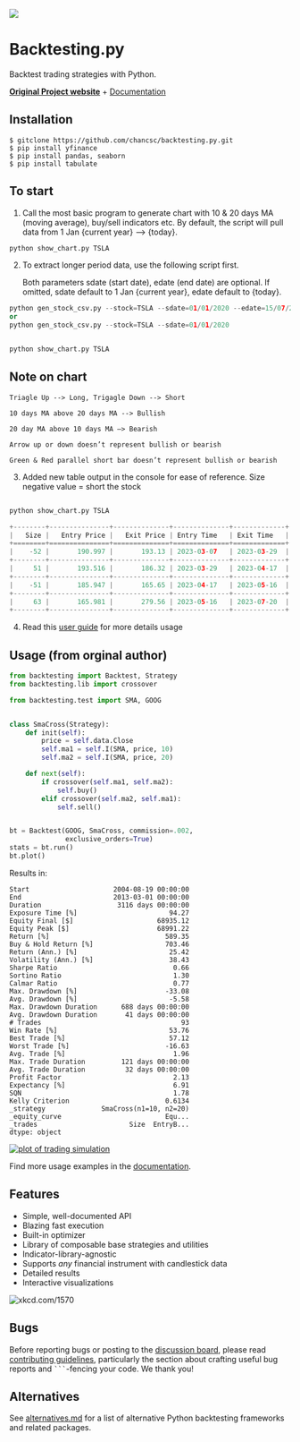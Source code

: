 [![](https://i.imgur.com/E8Kj69Y.png)](https://kernc.github.io/backtesting.py/)

Backtesting.py
==============

Backtest trading strategies with Python.

[**Original Project website**](https://kernc.github.io/backtesting.py) + [Documentation]

[Documentation]: https://kernc.github.io/backtesting.py/doc/backtesting/


Installation
------------

    $ gitclone https://github.com/chancsc/backtesting.py.git
    $ pip install yfinance
    $ pip install pandas, seaborn
    $ pip install tabulate


To start
--------
1. Call the most basic program to generate chart with 10 & 20 days MA (moving average), buy/sell indicators etc.
   By default, the script will pull data from 1 Jan {current year} --> {today}.

```python
python show_chart.py TSLA
```

2. To extract longer period data, use the following script first.
  
   Both parameters sdate (start date), edate (end date) are optional.
   If omitted, sdate default to 1 Jan {current year}, edate default to {today}.

```python
python gen_stock_csv.py --stock=TSLA --sdate=01/01/2020 --edate=15/07/2023
or
python gen_stock_csv.py --stock=TSLA --sdate=01/01/2020


python show_chart.py TSLA
```

Note on chart
-----

    Triagle Up --> Long, Trigagle Down --> Short
    
    10 days MA above 20 days MA --> Bullish
    
    20 day MA above 10 days MA —> Bearish
    
    Arrow up or down doesn’t represent bullish or bearish
    
    Green & Red parallel short bar doesn’t represent bullish or bearish

3. Added new table output in the console for ease of reference.
   Size negative value = short the stock

```python

python show_chart.py TSLA

+--------+---------------+--------------+--------------+-------------+
|   Size |   Entry Price |   Exit Price | Entry Time   | Exit Time   |
+========+===============+==============+==============+=============+
|    -52 |       190.997 |       193.13 | 2023-03-07   | 2023-03-29  |
+--------+---------------+--------------+--------------+-------------+
|     51 |       193.516 |       186.32 | 2023-03-29   | 2023-04-17  |
+--------+---------------+--------------+--------------+-------------+
|    -51 |       185.947 |       165.65 | 2023-04-17   | 2023-05-16  |
+--------+---------------+--------------+--------------+-------------+
|     63 |       165.981 |       279.56 | 2023-05-16   | 2023-07-20  |
+--------+---------------+--------------+--------------+-------------+
```


4. Read this [user guide](https://github.com/chancsc/backtesting.py/blob/master/doc/examples/Quick%20Start%20User%20Guide.ipynb) for more details usage


Usage (from orginal author)
-----
```python
from backtesting import Backtest, Strategy
from backtesting.lib import crossover

from backtesting.test import SMA, GOOG


class SmaCross(Strategy):
    def init(self):
        price = self.data.Close
        self.ma1 = self.I(SMA, price, 10)
        self.ma2 = self.I(SMA, price, 20)

    def next(self):
        if crossover(self.ma1, self.ma2):
            self.buy()
        elif crossover(self.ma2, self.ma1):
            self.sell()


bt = Backtest(GOOG, SmaCross, commission=.002,
              exclusive_orders=True)
stats = bt.run()
bt.plot()
```

Results in:

```text
Start                     2004-08-19 00:00:00
End                       2013-03-01 00:00:00
Duration                   3116 days 00:00:00
Exposure Time [%]                       94.27
Equity Final [$]                     68935.12
Equity Peak [$]                      68991.22
Return [%]                             589.35
Buy & Hold Return [%]                  703.46
Return (Ann.) [%]                       25.42
Volatility (Ann.) [%]                   38.43
Sharpe Ratio                             0.66
Sortino Ratio                            1.30
Calmar Ratio                             0.77
Max. Drawdown [%]                      -33.08
Avg. Drawdown [%]                       -5.58
Max. Drawdown Duration      688 days 00:00:00
Avg. Drawdown Duration       41 days 00:00:00
# Trades                                   93
Win Rate [%]                            53.76
Best Trade [%]                          57.12
Worst Trade [%]                        -16.63
Avg. Trade [%]                           1.96
Max. Trade Duration         121 days 00:00:00
Avg. Trade Duration          32 days 00:00:00
Profit Factor                            2.13
Expectancy [%]                           6.91
SQN                                      1.78
Kelly Criterion                        0.6134
_strategy              SmaCross(n1=10, n2=20)
_equity_curve                          Equ...
_trades                       Size  EntryB...
dtype: object
```
[![plot of trading simulation](https://i.imgur.com/xRFNHfg.png)](https://kernc.github.io/backtesting.py/#example)

Find more usage examples in the [documentation].


Features
--------
* Simple, well-documented API
* Blazing fast execution
* Built-in optimizer
* Library of composable base strategies and utilities
* Indicator-library-agnostic
* Supports _any_ financial instrument with candlestick data
* Detailed results
* Interactive visualizations

![xkcd.com/1570](https://imgs.xkcd.com/comics/engineer_syllogism.png)


Bugs
----
Before reporting bugs or posting to the
[discussion board](https://github.com/kernc/backtesting.py/discussions),
please read [contributing guidelines](CONTRIBUTING.md), particularly the section
about crafting useful bug reports and ```` ``` ````-fencing your code. We thank you!


Alternatives
------------
See [alternatives.md] for a list of alternative Python
backtesting frameworks and related packages.

[alternatives.md]: https://github.com/kernc/backtesting.py/blob/master/doc/alternatives.md
